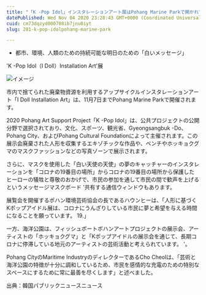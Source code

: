 ```yaml
---
title: "「K -Pop Idol」インスタレーションアート展はPohang Marine Parkで開かれています"
datePublished: Wed Nov 04 2020 23:28:43 GMT+0000 (Coordinated Universal Time)
cuid: cm73dqzyd000708ib7jnu0iyt
slug: 281-k-pop-idolpohang-marine-park

---
```



- 都市、環境、人類のための持続可能な明日のための「白いメッセージ」

'K -Pop Idol（I Doll）Installation Art'展

![イメージ](https://cdn.hashnode.com/res/hashnode/image/upload/v1739453577517/25ee4bca-0d27-4160-8220-7437d8aeca7c.jpeg)

市内で捨てられた廃棄物資源を利用するアップサイクルインスタレーションアート「I Doll Installation Art」は、11月7日までPohang Marine Parkで開催されます。

2020 Pohang Art Support Project「K -Pop Idol」は、公共プロジェクトの公開分野で選択されており、文化、スポーツ、観光省、Gyeongsangbuk -Do、Pohang City、およびPohang Cultural Foundationによって主催されます。この展示会廃棄された人形を収集するエキゾチックな作品や、ベンチやホッキョクグマのマスクファッションなどの写真ゾーンで展示されます。

さらに、マスクを使用した「白い天使の天使」の夢のキャッチャーのインスタレーションを「コロナの19番目の場所」からコロナの19番目の場所から保護したヒーローの犠牲と尊敬のおかげで、市民の参加を通して市民の間で歓声を上げるというメッセージマスクボード '共有する通信ウィンドウもあります。

展覧会を開催するポハン環境芸術協会の長であるハウンヒーは、「人形に基づくKポップアイドル展は、コロナにうんざりしている市民に夢と希望を与える時間になることを願っています。 19.」

一方、海洋公園は、フィッシュポートポハンアートプロジェクトの展示会、アーティストの「ホッキョクグマ」と「Kポップアイドルの展示会を通じて、長期コロナに停滞している地元のアーティストの芸術活動と考えられています。 '。

Pohang CityのMaritime IndustryのディレクターであるCho Cheolは、「芸術と海洋公園の特徴が十分に調和しているため、市民を感情的な充電のための特別なスペースにするために常に最善を尽くします」と述べました。

出典：韓国パブリックニュースニュース